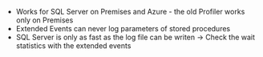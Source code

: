 * Works for SQL Server on Premises and Azure - the old Profiler works only on Premises
* Extended Events can never log parameters of stored procedures
* SQL Server is only as fast as the log file can be writen -> Check the wait statistics with the extended events

